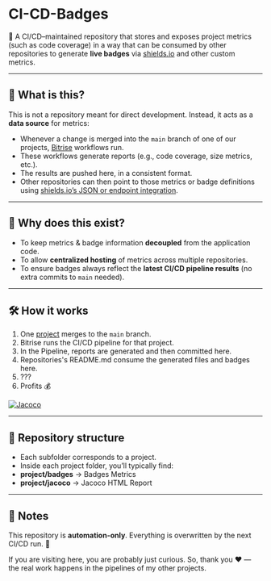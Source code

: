 # CI-CD-Badges

📛 A CI/CD–maintained repository that stores and exposes project metrics (such as code coverage) in a way that can be consumed by other repositories to generate **live badges** via [shields.io](https://shields.io/) and other custom metrics.

---

## 📖 What is this?
This is not a repository meant for direct development.
Instead, it acts as a **data source** for metrics:
- Whenever a change is merged into the `main` branch of one of our projects, [Bitrise](https://www.bitrise.io/) workflows run.
- These workflows generate reports (e.g., code coverage, size metrics, etc.).
- The results are pushed here, in a consistent format.
- Other repositories can then point to those metrics or badge definitions using [shields.io’s JSON or endpoint integration](https://shields.io/endpoint).

---

## 🚀 Why does this exist?
- To keep metrics & badge information **decoupled** from the application code.
- To allow **centralized hosting** of metrics across multiple repositories.
- To ensure badges always reflect the **latest CI/CD pipeline results** (no extra commits to `main` needed).

---

## 🛠️ How it works
1. One [project](https://github.com/SebVay/Danger-Module-Report) merges to the `main` branch.  
2. Bitrise runs the CI/CD pipeline for that project.  
3. In the Pipeline, reports are generated and then committed here.  
4. Repositories's README.md consume the generated files and badges here.
5. ???
6. Profits 💰
   
[![Jacoco](https://img.shields.io/endpoint?url=https%3A%2F%2Fraw.githubusercontent.com%2FSebVay%2FCI-CD-Badges%2Frefs%2Fheads%2Fmain%2Fdanger-modules-report%2Fbadges%2Fcoverage.json)](https://sebvay.github.io/CI-CD-Badges/danger-modules-report/jacoco/test/html/index.html)

---

## 📂 Repository structure

- Each subfolder corresponds to a project.
- Inside each project folder, you’ll typically find:
 - **project/badges** → Badges Metrics
 - **project/jacoco** → Jacoco HTML Report

---

## 📌 Notes

This repository is **automation-only**. Everything is overwritten by the next CI/CD run. 🧹

If you are visiting here, you are probably just curious. So, thank you ❤️  — the real work happens in the pipelines of my other projects.
